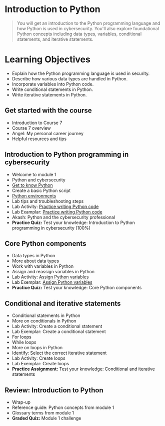 # Introduction to Python
> You will get an introduction to the Python programming language and how Python is used in cybersecurity. You'll also explore foundational Python concepts including data types, variables, conditional statements, and iterative statements.
# Learning Objectives
- Explain how the Python programming language is used in security.
- Describe how various data types are handled in Python.
- Incorporate variables into Python code.
- Write conditional statements in Python.
- Write iterative statements in Python.
## Get started with the course
- Introduction to Course 7
- Course 7 overview
- Angel: My personal career journey
- Helpful resources and tips
## Introduction to Python programming in cybersecurity
- Welcome to module 1
- Python and cybersecurity
- [Get to know Python](https://github.com/KailaniBailey/Google-Cybersecurity-Professional-Certificate/tree/main/Course%207%3A%20Automate%20Cybersecurity%20Tasks%20with%20Python/Week%201%3A%20Introduction%20to%20Python/Get%20to%20know%20Python)
- Create a basic Python script
- [Python environments](https://github.com/KailaniBailey/Google-Cybersecurity-Professional-Certificate/tree/main/Course%207:%20Automate%20Cybersecurity%20Tasks%20with%20Python/Week%201:%20Introduction%20to%20Python/Python%20environments)
- Lab tips and troubleshooting steps
- Lab Activity: [Practice writing Python code](https://github.com/KailaniBailey/Google-Cybersecurity-Professional-Certificate/blob/main/Course%207%3A%20Automate%20Cybersecurity%20Tasks%20with%20Python/Week%201%3A%20Introduction%20to%20Python/LAB_Activity_PracticeWritingPythonCode.ipynb)
- Lab Examplar: [Practice writing Python code](https://github.com/KailaniBailey/Google-Cybersecurity-Professional-Certificate/blob/main/Course%207%3A%20Automate%20Cybersecurity%20Tasks%20with%20Python/Week%201%3A%20Introduction%20to%20Python/LAB_Exemplar_PracticeWritingPythonCode.ipynb)
- Akash: Python and the cybersecurity professional
- **Practice Quiz:** Test your knowledge: Introduction to Python programming in cybersecurity (100%)
## Core Python components
- Data types in Python
- More about data types
- Work with variables in Python
- Assign and reassign variables in Python
- Lab Activity: [Assign Python variables](https://github.com/KailaniBailey/Google-Cybersecurity-Professional-Certificate/blob/main/Course%207%3A%20Automate%20Cybersecurity%20Tasks%20with%20Python/Week%201%3A%20Introduction%20to%20Python/Activity_Assign%20Python%20variables.ipynb)
- Lab Exemplar: [Assign Python variables](https://github.com/KailaniBailey/Google-Cybersecurity-Professional-Certificate/blob/main/Course%207%3A%20Automate%20Cybersecurity%20Tasks%20with%20Python/Week%201%3A%20Introduction%20to%20Python/Exemplar_Assign%20Python%20variables.ipynb)
- **Practice Quiz:** Test your knowledge: Core Python components
## Conditional and iterative statements
- Conditional statements in Python
- More on conditionals in Python
- Lab Activity: Create a conditional statement
- Lab Exemplar: Create a conditional statement
- For loops
- While loops
- More on loops in Python
- Identify: Select the correct iterative statement
- Lab Activity: Create loops
- Lab Exemplar: Create loops
- **Practice Assignment:** Test your knowledge: Conditional and iterative statements
## Review: Introduction to Python
- Wrap-up
- Reference guide: Python concepts from module 1
- Glossary terms from module 1
- **Graded Quiz:** Module 1 challenge
